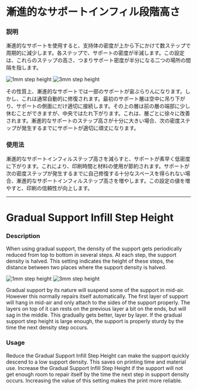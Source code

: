 漸進的なサポートインフィル段階高さ
====
### **説明**
漸進的なサポートを使用すると、支持体の密度が上から下にかけて数ステップで周期的に減少します。各ステップで、サポートの密度が半減します。この設定は、これらのステップの高さ、つまりサポート密度が半分になる二つの場所の間隔を指します。

![1mm step height](../images/gradual_support_infill_step_height_1mm.png)
![3mm step height](../images/gradual_support_infill_step_height_3mm.png)

その性質上、漸進的なサポートでは一部のサポートが宙ぶらりんになります。しかし、これは通常自動的に修復されます。最初のサポート層は空中に吊り下がり、サポートの側面にだけ適切に接続します。その上の層は前の層の端部に少し休むことができますが、中央ではたれ下がります。これは、層ごとに徐々に改善されます。漸進的なサポートのステップ高さが十分に大きい場合、次の密度ステップが発生するまでにサポートが適切に頑丈になります。

### **使用法**
漸進的なサポートインフィルステップ高さを減らすと、サポートが素早く低密度に下がります。これにより、印刷時間と材料の使用が節約されます。サポートが次の密度ステップが発生するまでに自己修復する十分なスペースを得られない場合、漸進的なサポートインフィルステップ高さを増やします。この設定の値を増やすと、印刷の信頼性が向上します。

---

Gradual Support Infill Step Height
====
### **Description**
When using gradual support, the density of the support gets periodically reduced from top to bottom in several steps. At each step, the support density is halved. This setting indicates the height of these steps, the distance between two places where the support density is halved.

![1mm step height](../images/gradual_support_infill_step_height_1mm.png)
![3mm step height](../images/gradual_support_infill_step_height_3mm.png)

Gradual support by its nature will suspend some of the support in mid-air. However this normally repairs itself automatically. The first layer of support will hang in mid-air and only attach to the sides of the support properly. The layers on top of it can rests on the previous layer a bit on the ends, but will sag in the middle. This gradually gets better, layer by layer. If the gradual support step height is large enough, the support is properly sturdy by the time the next density step occurs.

### **Usage**
Reduce the Gradual Support Infill Step Height can make the support quickly descend to a low support density. This saves on printing time and material use. Increase the Gradual Support Infill Step Height if the support will not get enough room to repair itself by the time the next step in support density occurs. Increasing the value of this setting makes the print more reliable.